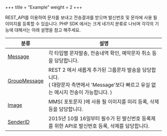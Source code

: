 +++
title = "Example"
weight = 2
+++

REST_API를 이용하여 문자를 보내고 전송결과를 받으며 발신번호 및 문자에 사용 될 이미지를 등록할 수 있습니다.
PHP SDK 에서는 크게 네가지 분류로 나뉘며 각각의 기능에 대해서는 아래 설명을 참고 해주세요.

 분류 | 설명
 ---- | ---- 
 [Message](./message) | 각 타입별 문자발송, 전송내역 확인, 예악문자 취소 등을 담당합니다. 
 [GroupMessage](./groupmessage) | REST 2 에서 새롭게 추가된 그룹문자 발송을 담당합니다.<br/>( 대량문자 측면에서 'Message'보다 빠르고 유실 없는 메시지 전송이 가능합니다. ) 
 [Image](./image) | MMS( 포토문자 )에 사용 될 이미지를 미리 등록, 삭제 등을 담당합니다. 
 [SenderID](./senderid) | 2015년 10월 16일부터 필수가 된 발신번호 등록제를 위한 API로 발신번호 등록, 삭제를 담당합니다. 


